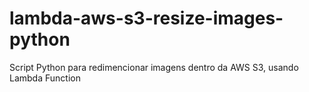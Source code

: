 # lambda-aws-s3-resize-images-python
Script Python para redimencionar imagens dentro da AWS S3, usando Lambda Function
